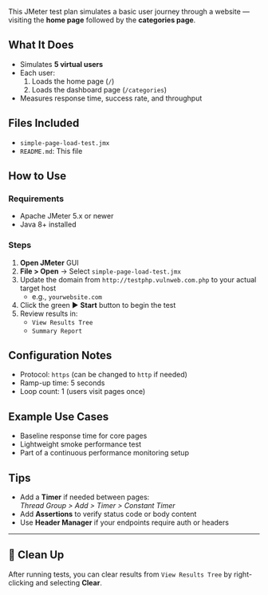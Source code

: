 This JMeter test plan simulates a basic user journey through a website — visiting the **home page** followed by the **categories page**.

## What It Does

- Simulates **5 virtual users**
- Each user:
  1. Loads the home page (`/`)
  2. Loads the dashboard page (`/categories`)
- Measures response time, success rate, and throughput

## Files Included

- `simple-page-load-test.jmx`
- `README.md`: This file

## How to Use

### Requirements
- Apache JMeter 5.x or newer
- Java 8+ installed

### Steps

1. **Open JMeter** GUI
2. **File > Open** → Select `simple-page-load-test.jmx`
3. Update the domain from `http://testphp.vulnweb.com.php` to your actual target host
   - e.g., `yourwebsite.com`
4. Click the green ▶️ **Start** button to begin the test
5. Review results in:
   - `View Results Tree`
   - `Summary Report`

## Configuration Notes

- Protocol: `https` (can be changed to `http` if needed)
- Ramp-up time: 5 seconds
- Loop count: 1 (users visit pages once)

## Example Use Cases

- Baseline response time for core pages
- Lightweight smoke performance test
- Part of a continuous performance monitoring setup

## Tips

- Add a **Timer** if needed between pages:  
  _Thread Group > Add > Timer > Constant Timer_
- Add **Assertions** to verify status code or body content
- Use **Header Manager** if your endpoints require auth or headers

---

## 🧹 Clean Up

After running tests, you can clear results from `View Results Tree` by right-clicking and selecting **Clear**.
